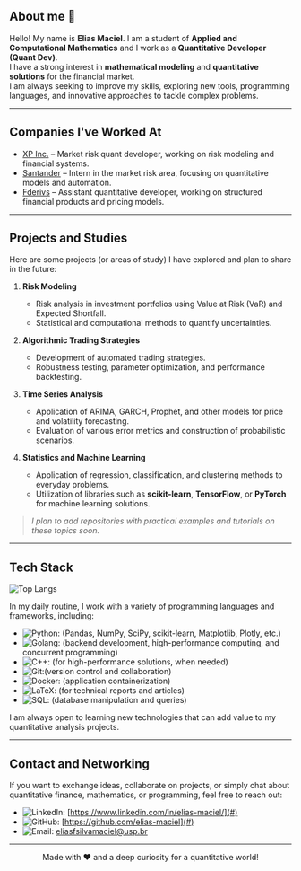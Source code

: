 ## About me 🍎

Hello! My name is **Elias Maciel**. I am a student of **Applied and Computational Mathematics** and I work as a **Quantitative Developer (Quant Dev)**.  
I have a strong interest in **mathematical modeling** and **quantitative solutions** for the financial market.  
I am always seeking to improve my skills, exploring new tools, programming languages, and innovative approaches to tackle complex problems.

---

## Companies I've Worked At

- [XP Inc.](https://www.xpi.com.br) – Market risk quant developer, working on risk modeling and financial systems.
- [Santander](https://www.santander.com.br) – Intern in the market risk area, focusing on quantitative models and automation.
- [Fderivs](https://fderivs.com/) – Assistant quantitative developer, working on structured financial products and pricing models.

---

## Projects and Studies

Here are some projects (or areas of study) I have explored and plan to share in the future:

1. **Risk Modeling**  
   - Risk analysis in investment portfolios using Value at Risk (VaR) and Expected Shortfall.  
   - Statistical and computational methods to quantify uncertainties.

2. **Algorithmic Trading Strategies**  
   - Development of automated trading strategies.  
   - Robustness testing, parameter optimization, and performance backtesting.

3. **Time Series Analysis**  
   - Application of ARIMA, GARCH, Prophet, and other models for price and volatility forecasting.  
   - Evaluation of various error metrics and construction of probabilistic scenarios.

4. **Statistics and Machine Learning**  
   - Application of regression, classification, and clustering methods to everyday problems.  
   - Utilization of libraries such as **scikit-learn**, **TensorFlow**, or **PyTorch** for machine learning solutions.

> *I plan to add repositories with practical examples and tutorials on these topics soon.*

---

## Tech Stack

![Top Langs](https://github-readme-stats.vercel.app/api/top-langs/?username=elias-maciel&layout=compact&hide_border=true&title_color=00bfbf&text_color=00bfbf&bg_color=0d1117)


In my daily routine, I work with a variety of programming languages and frameworks, including:

- ![Python](https://img.shields.io/badge/Python-3776AB?style=flat&logo=python&logoColor=white): (Pandas, NumPy, SciPy, scikit-learn, Matplotlib, Plotly, etc.)  
- ![Golang](https://img.shields.io/badge/Go-00ADD8?style=flat&logo=go&logoColor=white): (backend development, high-performance computing, and concurrent programming)  
- ![C++](https://img.shields.io/badge/C++-00599C?style=flat&logo=c%2B%2B&logoColor=white): (for high-performance solutions, when needed)  
- ![Git](https://img.shields.io/badge/Git-F05032?style=flat&logo=git&logoColor=white):(version control and collaboration)  
- ![Docker](https://img.shields.io/badge/Docker-2496ED?style=flat&logo=docker&logoColor=white): (application containerization)  
- ![LaTeX](https://img.shields.io/badge/LaTeX-008080?style=flat&logo=latex&logoColor=white): (for technical reports and articles)  
- ![SQL](https://img.shields.io/badge/SQL-4479A1?style=flat&logo=sqlserver&logoColor=white): (database manipulation and queries)  

I am always open to learning new technologies that can add value to my quantitative analysis projects.

---

## Contact and Networking

If you want to exchange ideas, collaborate on projects, or simply chat about quantitative finance, mathematics, or programming, feel free to reach out:

- ![LinkedIn](https://img.shields.io/badge/LinkedIn-0077B5?style=flat&logo=linkedin&logoColor=white): [https://www.linkedin.com/in/elias-maciel/](#)
- ![GitHub](https://img.shields.io/badge/GitHub-181717?style=flat&logo=github&logoColor=white): [https://github.com/elias-maciel](#)
- ![Email](https://img.shields.io/badge/Email-D14836?style=flat&logo=gmail&logoColor=white): [eliasfsilvamaciel@usp.br](mailto:eliasfsilvamaciel@usp.br)

---

<p align="center">
  Made with ❤ and a deep curiosity for a quantitative world!
</p>
